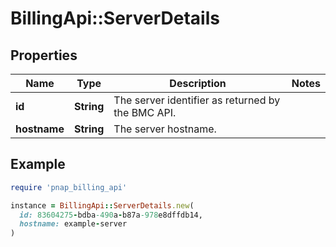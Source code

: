 # BillingApi::ServerDetails

## Properties

| Name | Type | Description | Notes |
| ---- | ---- | ----------- | ----- |
| **id** | **String** | The server identifier as returned by the BMC API. |  |
| **hostname** | **String** | The server hostname. |  |

## Example

```ruby
require 'pnap_billing_api'

instance = BillingApi::ServerDetails.new(
  id: 83604275-bdba-490a-b87a-978e8dffdb14,
  hostname: example-server
)
```

